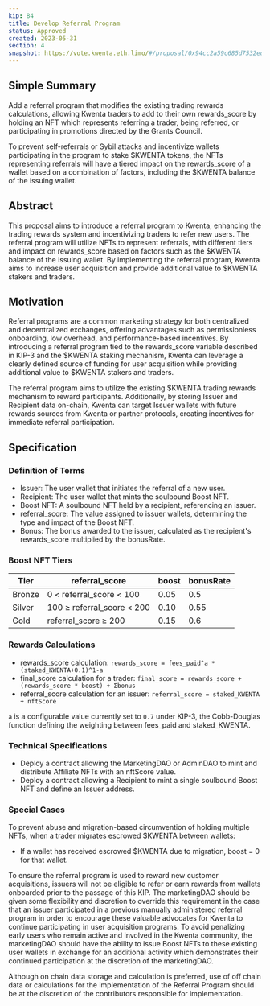 ```yaml
---
kip: 84
title: Develop Referral Program
status: Approved
created: 2023-05-31
section: 4
snapshot: https://vote.kwenta.eth.limo/#/proposal/0x94cc2a59c685d7532ed8d5076ae7c4aee66151b51baadfbf700b5afb14b4faeb
---
```


## Simple Summary

Add a referral program that modifies the existing trading rewards calculations, allowing Kwenta traders to add to their own rewards_score by holding an NFT which represents referring a trader, being referred, or participating in promotions directed by the Grants Council.

To prevent self-referrals or Sybil attacks and incentivize wallets participating in the program to stake $KWENTA tokens, the NFTs representing referrals will have a tiered impact on the rewards_score of a wallet based on a combination of factors, including the $KWENTA balance of the issuing wallet.

## Abstract

This proposal aims to introduce a referral program to Kwenta, enhancing the trading rewards system and incentivizing traders to refer new users. The referral program will utilize NFTs to represent referrals, with different tiers and impact on rewards_score based on factors such as the $KWENTA balance of the issuing wallet. By implementing the referral program, Kwenta aims to increase user acquisition and provide additional value to $KWENTA stakers and traders.

## Motivation

Referral programs are a common marketing strategy for both centralized and decentralized exchanges, offering advantages such as permissionless onboarding, low overhead, and performance-based incentives. By introducing a referral program tied to the rewards_score variable described in KIP-3 and the $KWENTA staking mechanism, Kwenta can leverage a clearly defined source of funding for user acquisition while providing additional value to $KWENTA stakers and traders.

The referral program aims to utilize the existing $KWENTA trading rewards mechanism to reward participants. Additionally, by storing Issuer and Recipient data on-chain, Kwenta can target Issuer wallets with future rewards sources from Kwenta or partner protocols, creating incentives for immediate referral participation.

## Specification

### Definition of Terms

- Issuer: The user wallet that initiates the referral of a new user.
- Recipient: The user wallet that mints the soulbound Boost NFT.
- Boost NFT: A soulbound NFT held by a recipient, referencing an issuer.
- referral_score: The value assigned to issuer wallets, determining the type and impact of the Boost NFT.
- Bonus: The bonus awarded to the issuer, calculated as the recipient's rewards_score multiplied by the bonusRate.

### Boost NFT Tiers

| Tier   | referral_score               | boost | bonusRate |
| ------ | ---------------------------- | ----- | --------- |
| Bronze | 0 < referral_score < 100     | 0.05  | 0.5       |
| Silver | 100 ≥ referral_score < 200   | 0.10  | 0.55      |
| Gold   | referral_score ≥ 200         | 0.15  | 0.6       |

### Rewards Calculations

- rewards_score calculation: `rewards_score = fees_paid^a * (staked_KWENTA+0.1)^1-a`
- final_score calculation for a trader: `final_score = rewards_score + (rewards_score * boost) + Σbonus`
- referral_score calculation for an issuer: `referral_score = staked_KWENTA + nftScore`

`a` is a configurable value currently set to `0.7` under KIP-3, the Cobb-Douglas function defining the weighting between fees_paid and staked_KWENTA.

### Technical Specifications

- Deploy a contract allowing the MarketingDAO or AdminDAO to mint and distribute Affiliate NFTs with an nftScore value.
- Deploy a contract allowing a Recipient to mint a single soulbound Boost NFT and define an Issuer address.

### Special Cases

To prevent abuse and migration-based circumvention of holding multiple NFTs, when a trader migrates escrowed $KWENTA between wallets:
- If a wallet has received escrowed $KWENTA due to migration, boost = 0 for that wallet.

To ensure the referral program is used to reward new customer acquisitions, issuers will not be eligible to refer or earn rewards from wallets onboarded prior to the passage of this KIP. The marketingDAO should be given some flexibility and discretion to override this requirement in the case that an issuer participated in a previous manually administered referral program in order to encourage these valuable advocates for Kwenta to continue participating in user acquisition programs. To avoid penalizing early users who remain active and involved in the Kwenta community, the marketingDAO should have the ability to issue Boost NFTs to these existing user wallets in exchange for an additional activity which demonstrates their continued participation at the discretion of the marketingDAO.

Although on chain data storage and calculation is preferred, use of off chain data or calculations for the implementation of the Referral Program should be at the discretion of the contributors responsible for implementation.

